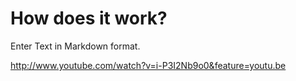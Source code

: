 # How does it work?

Enter Text in Markdown format.

http://www.youtube.com/watch?v=i-P3I2Nb9o0&feature=youtu.be